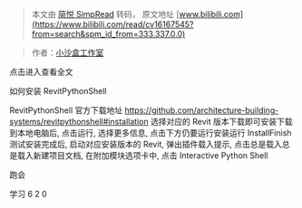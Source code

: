 > 本文由 [简悦 SimpRead](http://ksria.com/simpread/) 转码， 原文地址 [www.bilibili.com](https://www.bilibili.com/read/cv16167545?from=search&spm_id_from=333.337.0.0)

> 作者：[小沙盒工作室](https://space.bilibili.com/26680057)

 点击进入查看全文

如何安装 RevitPythonShell

RevitPythonShell 官方下载地址 https://github.com/architecture-building-systems/revitpythonshell#installation 选择对应的 Revit 版本下载即可安装下载到本地电脑后, 点击运行, 选择更多信息, 点击下方仍要运行安装运行 InstallFinish 测试安装完成后, 启动对应安装版本的 Revit, 弹出插件载入提示, 点击总是载入总是载入新建项目文档, 在附加模块选项卡中, 点击 Interactive Python Shell

跑会

学习 6 2 0
